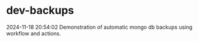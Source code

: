 # dev-backups
2024-11-18 20:54:02 Demonstration of automatic mongo db backups using workflow and actions.
